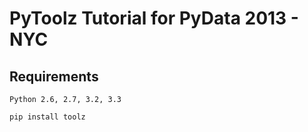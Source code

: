 PyToolz Tutorial for PyData 2013 - NYC
======================================

Requirements
------------

    Python 2.6, 2.7, 3.2, 3.3

    pip install toolz
